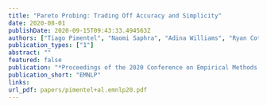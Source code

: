 ```yaml
---
title: "Pareto Probing: Trading Off Accuracy and Simplicity"
date: 2020-08-01
publishDate: 2020-09-15T09:43:33.494563Z
authors: ["Tiago Pimentel", "Naomi Saphra", "Adina Williams", "Ryan Cotterell"]
publication_types: ["1"]
abstract: ""
featured: false
publication: "*Proceedings of the 2020 Conference on Empirical Methods in Natural Language Processing and the 9th International Joint Conference on Natural Language Processing*"
publication_short: "EMNLP"
links:
url_pdf: papers/pimentel+al.emnlp20.pdf
---
```



